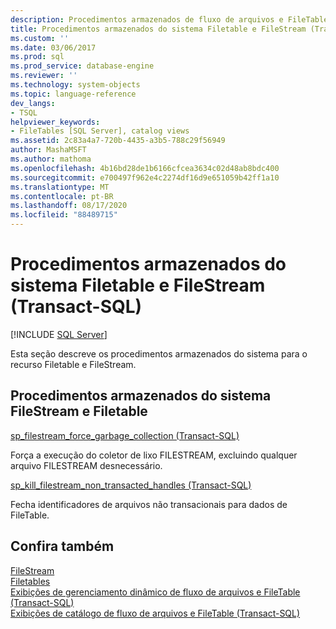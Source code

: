 ```yaml
---
description: Procedimentos armazenados de fluxo de arquivos e FileTable (Transact-SQL)
title: Procedimentos armazenados do sistema Filetable e FileStream (Transact-SQL) | Microsoft Docs
ms.custom: ''
ms.date: 03/06/2017
ms.prod: sql
ms.prod_service: database-engine
ms.reviewer: ''
ms.technology: system-objects
ms.topic: language-reference
dev_langs:
- TSQL
helpviewer_keywords:
- FileTables [SQL Server], catalog views
ms.assetid: 2c83a4a7-720b-4435-a3b5-788c29f56949
author: MashaMSFT
ms.author: mathoma
ms.openlocfilehash: 4b16bd28de1b6166cfcea3634c02d48ab8bdc400
ms.sourcegitcommit: e700497f962e4c2274df16d9e651059b42ff1a10
ms.translationtype: MT
ms.contentlocale: pt-BR
ms.lasthandoff: 08/17/2020
ms.locfileid: "88489715"
---
```

# <a name="filestream-and-filetable-system-stored-procedures-transact-sql"></a>Procedimentos armazenados do sistema Filetable e FileStream (Transact-SQL)
[!INCLUDE [SQL Server](../../includes/applies-to-version/sqlserver.md)]

  Esta seção descreve os procedimentos armazenados do sistema para o recurso Filetable e FileStream.  

## <a name="filestream-and-filetable-system-stored-procedures"></a>Procedimentos armazenados do sistema FileStream e Filetable
  [sp_filestream_force_garbage_collection (Transact-SQL)](filestream-and-filetable-sp-filestream-force-garbage-collection.md)

   Força a execução do coletor de lixo FILESTREAM, excluindo qualquer arquivo FILESTREAM desnecessário.

  [sp_kill_filestream_non_transacted_handles (Transact-SQL)](filestream-and-filetable-sp-kill-filestream-non-transacted-handles.md)

  Fecha identificadores de arquivos não transacionais para dados de FileTable.


## <a name="see-also"></a>Confira também
[FileStream](../../relational-databases/blob/filestream-sql-server.md)
<br>[Filetables](../../relational-databases/blob/filetables-sql-server.md)
<br>[Exibições de gerenciamento dinâmico de fluxo de arquivos e FileTable (Transact-SQL)](../system-dynamic-management-views/filestream-and-filetable-dynamic-management-views-transact-sql.md)
<br>[Exibições de catálogo de fluxo de arquivos e FileTable (Transact-SQL)](../system-catalog-views/filestream-and-filetable-catalog-views-transact-sql.md)
  
  
